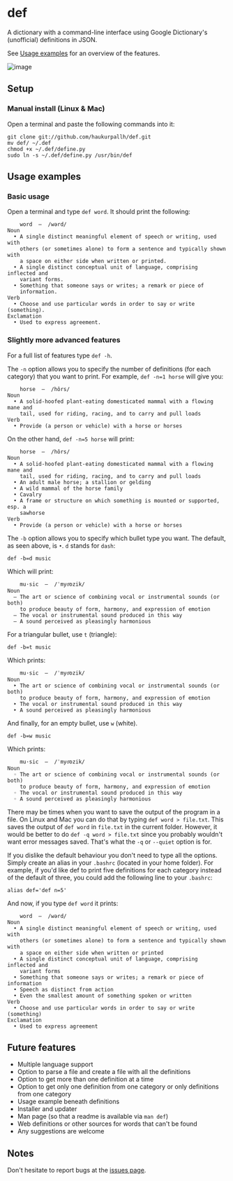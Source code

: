def
===
A dictionary with a command-line interface using Google Dictionary's
(unofficial) definitions in JSON.

See [Usage examples](https://github.com/haukurpallh/def#usage-examples) for an
overview of the features.

![image](http://i.imgur.com/0MJjr.png)

Setup
-----
### Manual install (Linux & Mac)
Open a terminal and paste the following commands into it:

    git clone git://github.com/haukurpallh/def.git
    mv def/ ~/.def
    chmod +x ~/.def/define.py
    sudo ln -s ~/.def/define.py /usr/bin/def

Usage examples
--------------
### Basic usage
Open a terminal and type `def word`. It should print the following:

        word  ―  /wərd/
    Noun
      • A single distinct meaningful element of speech or writing, used with
        others (or sometimes alone) to form a sentence and typically shown with
        a space on either side when written or printed.
      • A single distinct conceptual unit of language, comprising inflected and
        variant forms.
      • Something that someone says or writes; a remark or piece of
        information.
    Verb
      • Choose and use particular words in order to say or write (something).
    Exclamation
      • Used to express agreement.

### Slightly more advanced features
For a full list of features type `def -h`.

The `-n` option allows you to specify the number of definitions (for each
category) that you want to print. For example, `def -n=1 horse` will give you:

        horse  ―  /hôrs/
    Noun
      • A solid-hoofed plant-eating domesticated mammal with a flowing mane and
        tail, used for riding, racing, and to carry and pull loads
    Verb
      • Provide (a person or vehicle) with a horse or horses

On the other hand, `def -n=5 horse` will print:

        horse  ―  /hôrs/
    Noun
      • A solid-hoofed plant-eating domesticated mammal with a flowing mane and
        tail, used for riding, racing, and to carry and pull loads
      • An adult male horse; a stallion or gelding
      • A wild mammal of the horse family
      • Cavalry
      • A frame or structure on which something is mounted or supported, esp. a
        sawhorse
    Verb
      • Provide (a person or vehicle) with a horse or horses

The `-b` option allows you to specify which bullet type you want. The default,
as seen above, is `•`. `d` stands for `dash`:

    def -b=d music

Which will print:

        mu·sic  ―  /ˈmyo͞ozik/
    Noun
      ― The art or science of combining vocal or instrumental sounds (or both)
        to produce beauty of form, harmony, and expression of emotion
      ― The vocal or instrumental sound produced in this way
      ― A sound perceived as pleasingly harmonious

For a triangular bullet, use `t` (triangle):

    def -b=t music

Which prints:

        mu·sic  ―  /ˈmyo͞ozik/
    Noun
      ‣ The art or science of combining vocal or instrumental sounds (or both)
        to produce beauty of form, harmony, and expression of emotion
      ‣ The vocal or instrumental sound produced in this way
      ‣ A sound perceived as pleasingly harmonious

And finally, for an empty bullet, use `w` (white).

    def -b=w music

Which prints:

        mu·sic  ―  /ˈmyo͞ozik/
    Noun
      ◦ The art or science of combining vocal or instrumental sounds (or both)
        to produce beauty of form, harmony, and expression of emotion
      ◦ The vocal or instrumental sound produced in this way
      ◦ A sound perceived as pleasingly harmonious

There may be times when you want to save the output of the program in a file.
On Linux and Mac you can do that by typing `def word > file.txt`. This saves
the output of `def word` in `file.txt` in the current folder. However, it would
be better to do `def -q word > file.txt` since you probably wouldn't want error
messages saved. That's what the `-q` or `--quiet` option is for.

If you dislike the default behaviour you don't need to type all the options.
Simply create an alias in your `.bashrc` (located in your home folder). For
example, if you'd like def to print five definitions for each category instead
of the default of three, you could add the following line to your `.bashrc`:

    alias def='def n=5'

And now, if you type `def word` it prints:

        word  ―  /wərd/
    Noun
      • A single distinct meaningful element of speech or writing, used with
        others (or sometimes alone) to form a sentence and typically shown with
        a space on either side when written or printed
      • A single distinct conceptual unit of language, comprising inflected and
        variant forms
      • Something that someone says or writes; a remark or piece of information
      • Speech as distinct from action
      • Even the smallest amount of something spoken or written
    Verb
      • Choose and use particular words in order to say or write (something)
    Exclamation
      • Used to express agreement

Future features
---------------
- Multiple language support
- Option to parse a file and create a file with all the definitions
- Option to get more than one definition at a time
- Option to get only one definition from one category or only definitions from
  one category
- Usage example beneath definitions
- Installer and updater
- Man page (so that a readme is available via `man def`)
- Web definitions or other sources for words that can't be found
- Any suggestions are welcome

Notes
-----
Don't hesitate to report bugs at the
[issues page](https://github.com/haukurpallh/def/issues).
